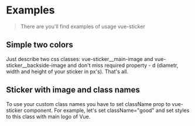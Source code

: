 # Examples

> There are you'll find examples of usage vue-sticker

## Simple two colors

Just describe two css classes: vue-sticker__main-image and vue-sticker__backside-image and don't miss required property - d (diametr, width and height of your sticker in px's). That's all.

<vuep template="#simpledemo"></vuep>
<script v-pre type="text/x-template" id="simpledemo">
<style>
.vue-sticker__main-image {
  background-color: red;
}

.vue-sticker__backside-image {
  background-color: orange
}
</style>

<template>
  <vue-sticker :d="200"></vue-sticker>
</template>

<script>
  Vue.use(VueSticker)
</script>
</script>

## Sticker with image and class names

To use your custom class names you have to set className prop to vue-sticker component. For example, let's set className="good" and set styles to this class with main logo of Vue.

<vuep template="#withimage"></vuep>
<script v-pre type="text/x-template" id="withimage">
<style>
.good__main-image,
.good__backside-image {
  background-color: rgba(0, 0, 0, .05);
  background-image: url(https://vuejs.org/images/logo.png);
  background-repeat: no-repeat;
  background-size: contain;
  background-origin: center;
}

.good__backside-image {
  opacity: .7
}
</style>

<template>
  <vue-sticker :d="200" class-name="good"></vue-sticker>
</template>

<script>
  Vue.use(VueSticker)
</script>
</script>
